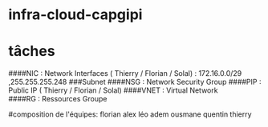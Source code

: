 # infra-cloud-capgipi

# tâches 
####NIC : Network Interfaces ( Thierry / Florian / Solal) : 172.16.0.0/29 ,255.255.255.248
###Subnet
####NSG : Network Security Group
####PIP : Public IP ( Thierry / Florian / Solal)
####VNET : Virtual Network  
####RG : Ressources Groupe 


#composition de l'équipes:
florian
alex
léo
adem
ousmane
quentin
thierry

